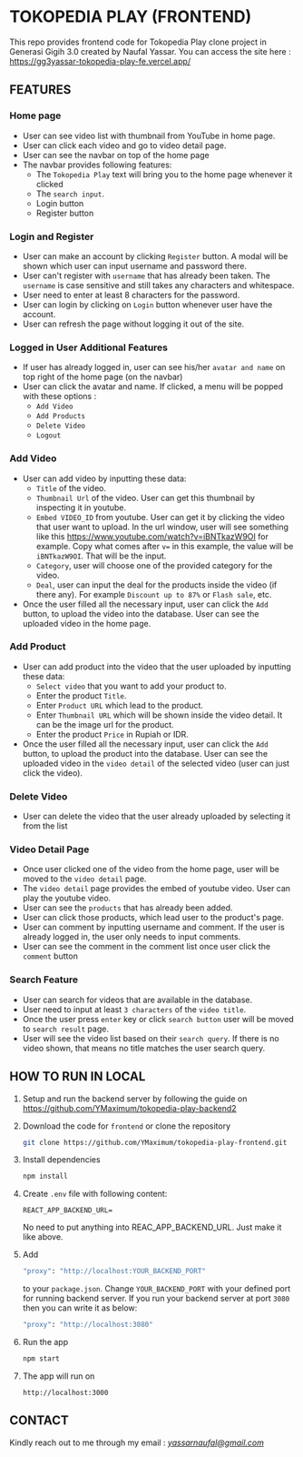 # TOKOPEDIA PLAY (FRONTEND)

This repo provides frontend code for Tokopedia Play clone project in Generasi Gigih 3.0 created by Naufal Yassar. You can access the site here :
https://gg3yassar-tokopedia-play-fe.vercel.app/

## FEATURES

### Home page
- User can see video list with thumbnail from YouTube in home page.
- User can click each video and go to video detail page.
- User can see the navbar on top of the home page
- The navbar provides following features:
    - The `Tokopedia Play` text will bring you to the home page whenever it clicked
    - The `search input`.
    - Login button
    - Register button

### Login and Register
- User can make an account by clicking `Register` button. A modal will be shown which user can input username and password there. 
- User can't register with `username` that has already been taken. The `username` is case sensitive and still takes any characters and whitespace.
- User need to enter at least 8 characters for the password.
- User can login by clicking on `Login` button whenever user have the account.
- User can refresh the page without logging it out of the site.

### Logged in User Additional Features
- If user has already logged in, user can see his/her `avatar and name` on top right of the home page (on the navbar)
- User can click the avatar and name. If clicked, a menu will be popped with these options :
    - `Add Video`
    - `Add Products`
    - `Delete Video`
    - `Logout`

### Add Video
- User can add video by inputting these data:
    - `Title` of the video.
    - `Thumbnail Url` of the video. User can get this thumbnail by inspecting it in youtube.
    - `Embed VIDEO_ID` from youtube. User can get it by clicking the video that user want to upload. In the url window, user will see something like this https://www.youtube.com/watch?v=iBNTkazW9OI for example. Copy what comes after `v=` in this example, the value will be `iBNTkazW9OI`. That will be the input.
    - `Category`, user will choose one of the provided category for the video.
    - `Deal`, user can input the deal for the products inside the video (if there any). For example `Discount up to 87%` or `Flash sale`, etc.
- Once the user filled all the necessary input, user can click the `Add` button, to upload the video into the database. User can see the uploaded video in the home page.

### Add Product
- User can add product into the video that the user uploaded by inputting these data:
    - `Select video` that you want to add your product to.
    - Enter the product `Title`.
    - Enter `Product URL` which lead to the product.
    - Enter `Thumbnail URL` which will be shown inside the video detail. It can be the image url for the product.
    - Enter the product `Price` in Rupiah or IDR.
- Once the user filled all the necessary input, user can click the `Add` button, to upload the product into the database. User can see the uploaded video in the `video detail` of the selected video (user can just click the video).

### Delete Video
- User can delete the video that the user already uploaded by selecting it from the list

### Video Detail Page
- Once user clicked one of the video from the home page, user will be moved to the `video detail` page.
- The `video detail` page provides the embed of youtube video. User can play the youtube video.
- User can see the `products` that has already been added.
- User can click those products, which lead user to the product's page.
- User can comment by inputting username and comment. If the user is already logged in, the user only needs to input comments.
- User can see the comment in the comment list once user click the `comment` button

### Search Feature
- User can search for videos that are available in the database. 
- User need to input at least `3 characters` of the `video title`.
- Once the user press `enter` key or click `search button` user will be moved to `search result` page.
- User will see the video list based on their `search query`. If there is no video shown, that means no title matches the user search query.

## HOW TO RUN IN LOCAL

1. Setup and run the backend server by following the guide on https://github.com/YMaximum/tokopedia-play-backend2

2. Download the code for `frontend` or clone the repository

    ```bash
    git clone https://github.com/YMaximum/tokopedia-play-frontend.git
    ```
3. Install dependencies

    ```bash
    npm install
    ```
4. Create `.env` file with following content:

    ```
    REACT_APP_BACKEND_URL=
    ```
    No need to put anything into REAC_APP_BACKEND_URL. Just make it like above.

5. Add 
    ```bash
    "proxy": "http://localhost:YOUR_BACKEND_PORT"
    ```
    to your `package.json`. Change `YOUR_BACKEND_PORT` with your defined port for running backend server. If you run your backend server at port `3080` then you can write it as below:
    ```bash
    "proxy": "http://localhost:3080"
    ```
6. Run the app

    ```bash
    npm start
    ```

7. The app will run on

    ```
    http://localhost:3000
    ```

## CONTACT

Kindly reach out to me through my email : *yassarnaufal@gmail.com*
